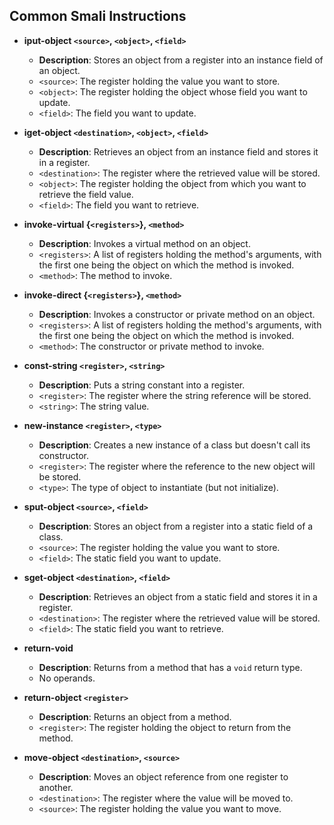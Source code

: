 ## Common Smali Instructions

- **iput-object `<source>`, `<object>`, `<field>`**
  - **Description**: Stores an object from a register into an instance field of an object.
  - `<source>`: The register holding the value you want to store.
  - `<object>`: The register holding the object whose field you want to update.
  - `<field>`: The field you want to update.

- **iget-object `<destination>`, `<object>`, `<field>`**
  - **Description**: Retrieves an object from an instance field and stores it in a register.
  - `<destination>`: The register where the retrieved value will be stored.
  - `<object>`: The register holding the object from which you want to retrieve the field value.
  - `<field>`: The field you want to retrieve.

- **invoke-virtual {`<registers>`}, `<method>`**
  - **Description**: Invokes a virtual method on an object.
  - `<registers>`: A list of registers holding the method's arguments, with the first one being the object on which the method is invoked.
  - `<method>`: The method to invoke.

- **invoke-direct {`<registers>`}, `<method>`**
  - **Description**: Invokes a constructor or private method on an object.
  - `<registers>`: A list of registers holding the method's arguments, with the first one being the object on which the method is invoked.
  - `<method>`: The constructor or private method to invoke.

- **const-string `<register>`, `<string>`**
  - **Description**: Puts a string constant into a register.
  - `<register>`: The register where the string reference will be stored.
  - `<string>`: The string value.

- **new-instance `<register>`, `<type>`**
  - **Description**: Creates a new instance of a class but doesn't call its constructor.
  - `<register>`: The register where the reference to the new object will be stored.
  - `<type>`: The type of object to instantiate (but not initialize).

- **sput-object `<source>`, `<field>`**
  - **Description**: Stores an object from a register into a static field of a class.
  - `<source>`: The register holding the value you want to store.
  - `<field>`: The static field you want to update.

- **sget-object `<destination>`, `<field>`**
  - **Description**: Retrieves an object from a static field and stores it in a register.
  - `<destination>`: The register where the retrieved value will be stored.
  - `<field>`: The static field you want to retrieve.

- **return-void**
  - **Description**: Returns from a method that has a `void` return type.
  - No operands.

- **return-object `<register>`**
  - **Description**: Returns an object from a method.
  - `<register>`: The register holding the object to return from the method.

- **move-object `<destination>`, `<source>`**
  - **Description**: Moves an object reference from one register to another.
  - `<destination>`: The register where the value will be moved to.
  - `<source>`: The register holding the value you want to move.
